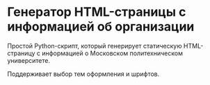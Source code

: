 # Генератор HTML-страницы с информацией об организации

Простой Python-скрипт, который генерирует статическую HTML-страницу с информацией о Московском политехническом университете. 
 
Поддерживает выбор тем оформления и шрифтов.

